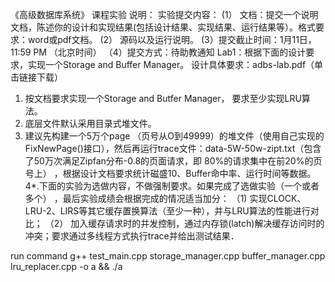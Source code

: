 《高级数据库系统》 课程实验
说明：
实验提交内容：
(1） 文档：提交一个说明文档，陈述你的设计和实现结果(包括设计结果、实现结果、运行结果等）。格式要求：word或pdf文档。
(2） 源码以及运行说明。
(3）提交截止时间：1月11日，11:59 PM （北京时间）
（4）提交方式：待助教通知
Lab1：根据下面的设计要求，实现一个Storage and Buffer Manager。
设计具体要求：adbs-lab.pdf（单击链接下载）
1. 按文档要求实现一个Storage and Butfer Manager， 要求至少实现LRU算法。
2. 底层文件默认采用目录式堆文件。
3. 建议先构建一个5万个page （页号从O到49999）的堆文件（使用自己实现的FixNewPage()接口），然后再运行trace文件：data-5W-50w-zipt.txt（包含了50万次满足Zipfan分布-0.8的页面请求，即
80%的请求集中在前20%的页号上）
，根据设计文档要求统计磁盛10、Buffer命中率、运行时间等数据。
4*.下面的实验为选做内容，不做强制要求。如果完成了选做实验（一个或者多个）
，最后实验成绩会根据完成的情况适当加分：
（1) 实现CLOCK、LRU-2、LIRS等其它缓存置换算法（至少一种），并与LRU算法的性能进行对比；
（2） 加入缓存请求时的并发控制，通过内存锁(latch)解决缓存访问时的冲突；要求通过多线程方式执行trace并给出测试结果．




run command
g++ test_main.cpp storage_manager.cpp buffer_manager.cpp  lru_replacer.cpp -o a && ./a

